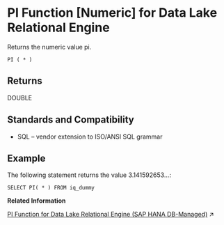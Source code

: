 <!-- loioa56ea16284f21015b398e51fb08558f3 -->

# PI Function \[Numeric\] for Data Lake Relational Engine

Returns the numeric value pi.



```
PI ( * )
```



<a name="loioa56ea16284f21015b398e51fb08558f3__PI_returns1"/>

## Returns

DOUBLE



<a name="loioa56ea16284f21015b398e51fb08558f3__PI_standards1"/>

## Standards and Compatibility

-   SQL – vendor extension to ISO/ANSI SQL grammar



<a name="loioa56ea16284f21015b398e51fb08558f3__PI_example1"/>

## Example

The following statement returns the value 3.141592653…:

```
SELECT PI( * ) FROM iq_dummy
```

**Related Information**  


[PI Function for Data Lake Relational Engine (SAP HANA DB-Managed)](https://help.sap.com/viewer/a898e08b84f21015969fa437e89860c8/2023_2_QRC/en-US/a00d30617d804ed09f9ea466c20c5b58.html "Returns the numeric value pi.") :arrow_upper_right:

